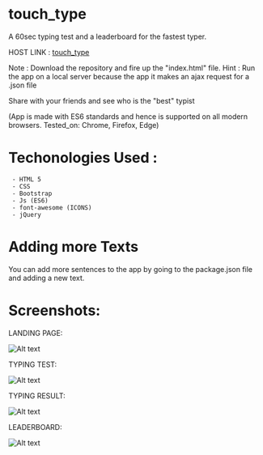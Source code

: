 # touch_type


A 60sec typing test and a leaderboard for the fastest typer.

HOST LINK : <a href="http://touchtype.bitballoon.com/">touch_type</a>

Note : Download the repository and fire up the "index.html" file.
Hint : Run the app on a local server because the app it makes an ajax request for a .json file

Share with your friends and see who is the "best" typist

(App is made with ES6 standards and hence is supported on all modern browsers. Tested_on: Chrome, Firefox, Edge)


# Techonologies Used :

     - HTML 5
     - CSS
     - Bootstrap
     - Js (ES6)
     - font-awesome (ICONS)
     - jQuery
     
# Adding more Texts

You can add more sentences to the app by going to the package.json file and adding a new text.

# Screenshots:

LANDING PAGE:

![Alt text](https://github.com/divyankkarolia97/touch_type/blob/master/SCREENSHOTS/LandingPage.PNG "Landing Page")

TYPING TEST:


![Alt text](https://github.com/divyankkarolia97/touch_type/blob/master/SCREENSHOTS/TypingTest.PNG "Typing Test")

TYPING RESULT:

![Alt text](https://github.com/divyankkarolia97/touch_type/blob/master/SCREENSHOTS/TypingResult.PNG "Typing Result")

LEADERBOARD:

![Alt text](https://github.com/divyankkarolia97/touch_type/blob/master/SCREENSHOTS/Leaderboard.PNG "LeaderBoard")
